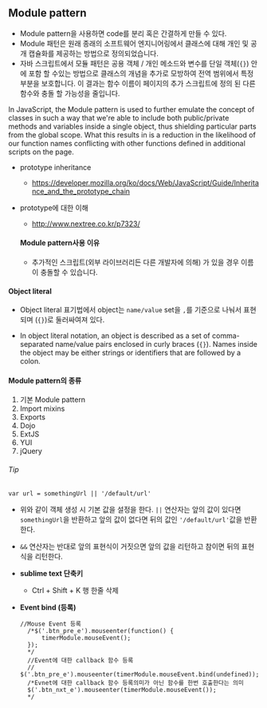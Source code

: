## Module pattern

- Module pattern을 사용하면 code를 분리 혹은 간결하게 만들 수 있다.
- Module 패턴은 원래 종래의 소프트웨어 엔지니어링에서 클래스에 대해 개인 및 공개 캡슐화를 제공하는 방법으로 정의되었습니다.
- 자바 스크립트에서 모듈 패턴은 공용 객체 / 개인 메소드와 변수를 단일 객체(`{}`) 안에 포함 할 수있는 방법으로 클래스의 개념을 추가로 모방하여 전역 범위에서 특정 부분을 보호합니다. 이 결과는 함수 이름이 페이지의 추가 스크립트에 정의 된 다른 함수와 충돌 할 가능성을 줄입니다.

In JavaScript, the Module pattern is used to further emulate the concept of classes in such a way that we're able to include both public/private methods and variables inside a single object, thus shielding particular parts from the global scope. What this results in is a reduction in the likelihood of our function names conflicting with other functions defined in additional scripts on the page.

- prototype inheritance
  - https://developer.mozilla.org/ko/docs/Web/JavaScript/Guide/Inheritance_and_the_prototype_chain

- prototype에 대한 이해
  - http://www.nextree.co.kr/p7323/

  #### Module pattern사용 이유
  - 추가적인 스크립트(외부 라이브러리든 다른 개발자에 의해) 가 있을 경우 이름이 충돌할 수 있습니다.

#### Object literal
- Object literal 표기법에서 object는 `name/value` set을 `,`를 기준으로 나눠서 표현되며 (`{}`)로 둘러싸여져 있다.


- In object literal notation, an object is described as a set of comma-separated name/value pairs enclosed in curly braces (`{}`). Names inside the object may be either strings or identifiers that are followed by a colon.

#### Module pattern의 종류
1. 기본 Module pattern
2. Import mixins
3. Exports
4. Dojo
5. ExtJS
6. YUI
7. jQuery

###### Tip
```
var url = somethingUrl || '/default/url'
```
- 위와 같이 객체 생성 시 기본 값을 설정을 한다.
`||` 연산자는 앞의 값이 있다면 `somethingUrl`을 반환하고 앞의 값이 없다면 뒤의 값인 `'/default/url'`값을 반환한다.

- `&&` 연산자는 반대로 앞의 표현식이 거짓으면 앞의 값을 리턴하고 참이면 뒤의 표현식을 리턴한다.

- **sublime text 단축키**
  - Ctrl + Shift + K 행 한줄 삭제

- **Event bind (등록)**
  ```
  //Mouse Event 등록
    /*$('.btn_pre_e').mouseenter(function() {
        timerModule.mouseEvent();
    });
    */
    //Event에 대한 callback 함수 등록
    // $('.btn_pre_e').mouseenter(timerModule.mouseEvent.bind(undefined));
    /*Evnet에 대한 callback 함수 등록의미가 아닌 함수를 한번 호출한다는 의미
    $('.btn_nxt_e').mouseenter(timerModule.mouseEvent());
    */
  ```
